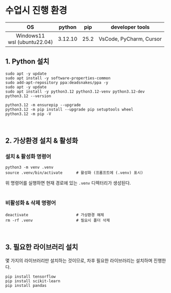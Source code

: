 # 수업시 진행 환경  
| OS                             | python  | pip  | developer tools         |
|:------------------------------:|:-------:|:----:|:-----------------------:|
| Windows11<br>wsl (ubuntu22.04) | 3.12.10 | 25.2 | VsCode, PyCharm, Cursor |

## 1. Python 설치
```
sudo apt -y update
sudo apt install -y software-properties-common
sudo add-apt-repository ppa:deadsnakes/ppa -y
sudo apt -y update
sudo apt install -y python3.12 python3.12-venv python3.12-dev
python3.12 --version

python3.12 -m ensurepip --upgrade
python3.12 -m pip install --upgrade pip setuptools wheel
python3.12 -m pip -V
```
<br>

## 2. 가상환경 설치 & 활성화

### 설치 & 활성화 명령어
```
python3 -m venv .venv
source .venv/bin/activate      # 활성화 (프롬프트에 (.venv) 표시)
```

위 명령어를 실행하면 현재 경로에 있는 `.venv` 디렉터리가 생성된다.  
<br>

### 비활성화 & 삭제 명령어
```
deactivate                     # 가상환경 해제
rm -rf .venv                   # 필요시 폴더 삭제
```
<br>

## 3. 필요한 라이브러리 설치
몇 가지의 라이브러리만 설치하는 것이므로, 차후 필요한 라이브러리는 설치하며 진행한다.
```
pip install tensorflow
pip install scikit-learn
pip install pandas
```